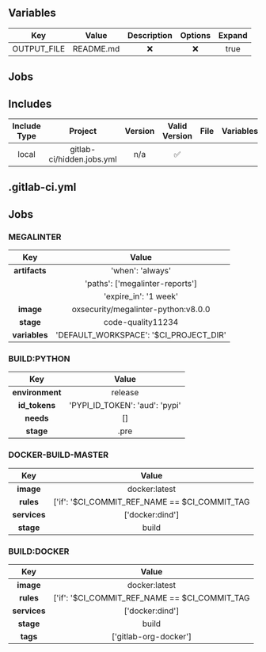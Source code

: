

## Variables
|     Key     |   Value   | Description | Options  | Expand |
|:-----------:|:---------:|:-----------:|:--------:|:------:|
| OUTPUT_FILE | README.md |   &#x274c;  | &#x274c; |  true  |

## Jobs




## Includes

| Include Type |          Project          | Version | Valid Version | File | Variables | Rules |
|:------------:|:-------------------------:|:-------:|:-------------:|:----:|:---------:|:-----:|
|    local     | gitlab-ci/hidden.jobs.yml |   n/a   |    &#9989;    |      |           |       |



## .gitlab-ci.yml

## Jobs


### MEGALINTER


|    **Key**    |               **Value**                |
|:-------------:|:--------------------------------------:|
| **artifacts** |            'when': 'always'            |
|               |     'paths': ['megalinter-reports']    |
|               |          'expire_in': '1 week'         |
|   **image**   |  oxsecurity/megalinter-python:v8.0.0   |
|   **stage**   |           code-quality11234            |
| **variables** | 'DEFAULT_WORKSPACE': '$CI_PROJECT_DIR' |

### BUILD:PYTHON


|     **Key**     |           **Value**            |
|:---------------:|:------------------------------:|
| **environment** |            release             |
|  **id_tokens**  | 'PYPI_ID_TOKEN': 'aud': 'pypi' |
|    **needs**    |               []               |
|    **stage**    |              .pre              |

### DOCKER-BUILD-MASTER


|   **Key**    |                                              **Value**                                               |
|:------------:|:----------------------------------------------------------------------------------------------------:|
|  **image**   |                                            docker:latest                                             |
|  **rules**   | ['if': '$CI_COMMIT_REF_NAME == $CI_COMMIT_TAG || $CI_COMMIT_REF_NAME == "f-code-for-includes-docs"'] |
| **services** |                                           ['docker:dind']                                            |
|  **stage**   |                                                build                                                 |

### BUILD:DOCKER


|   **Key**    |                                              **Value**                                               |
|:------------:|:----------------------------------------------------------------------------------------------------:|
|  **image**   |                                            docker:latest                                             |
|  **rules**   | ['if': '$CI_COMMIT_REF_NAME == $CI_COMMIT_TAG || $CI_COMMIT_REF_NAME == "f-code-for-includes-docs"'] |
| **services** |                                           ['docker:dind']                                            |
|  **stage**   |                                                build                                                 |
|   **tags**   |                                        ['gitlab-org-docker']                                         |




[comment]: <> (gitlab-docs-closing-auto-generated)